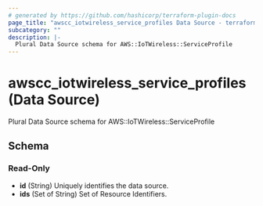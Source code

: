 ```yaml
---
# generated by https://github.com/hashicorp/terraform-plugin-docs
page_title: "awscc_iotwireless_service_profiles Data Source - terraform-provider-awscc"
subcategory: ""
description: |-
  Plural Data Source schema for AWS::IoTWireless::ServiceProfile
---
```


# awscc_iotwireless_service_profiles (Data Source)

Plural Data Source schema for AWS::IoTWireless::ServiceProfile



<!-- schema generated by tfplugindocs -->
## Schema

### Read-Only

- **id** (String) Uniquely identifies the data source.
- **ids** (Set of String) Set of Resource Identifiers.


